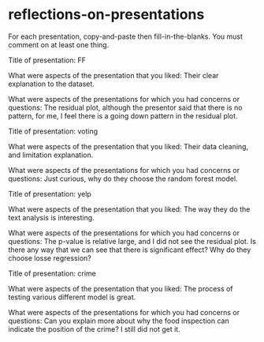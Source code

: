 # reflections-on-presentations

For each presentation, copy-and-paste then fill-in-the-blanks.  You must comment on at least one thing. 



Title of presentation: FF

What were aspects of the presentation that you liked:
Their clear explanation to the dataset.

What were aspects of the presentations for which you had concerns or questions:
The residual plot, although the presentor said that there is no pattern, for me, I feel there is a going down pattern in the residual plot.






Title of presentation: voting

What were aspects of the presentation that you liked:
Their data cleaning, and limitation explanation.

What were aspects of the presentations for which you had concerns or questions:
Just curious, why do they choose the random forest model. 




Title of presentation: yelp

What were aspects of the presentation that you liked:
The way they do the text analysis is interesting.

What were aspects of the presentations for which you had concerns or questions:
The p-value is relative large, and I did not see the residual plot. Is there any way that we can see that there is significant effect? 
Why do they choose losse regression?


Title of presentation: crime

What were aspects of the presentation that you liked:
The process of testing various different model is great.

What were aspects of the presentations for which you had concerns or questions:
Can you explain more about why the food inspection can indicate the position of the crime? I still did not get it.


